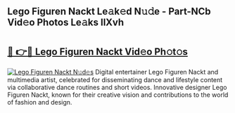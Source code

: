 ## Lego Figuren Nackt Le𝚊k𝚎d N𝚞𝚍e - Part-NCb Vid𝚎o Photos Le𝚊ks IlXvh

# <h2><a href="http://fb3lilq.evod.top/?m=Lego+Figuren+Nackt">🔗 👉🔴 Lego Figuren Nackt Vid𝚎o Ph𝚘t𝚘s</a></h2>

[![Lego Figuren Nackt N𝚞d𝚎s](https://i.imgur.com/8V9OHl7.gif)](http://fb3lilq.evod.top/?m=Lego+Figuren+Nackt)
Digital entertainer Lego Figuren Nackt and multimedia artist, celebrated for disseminating dance and lifestyle content via collaborative dance routines and short videos. Innovative designer Lego Figuren Nackt, known for their creative vision and contributions to the world of fashion and design. 
